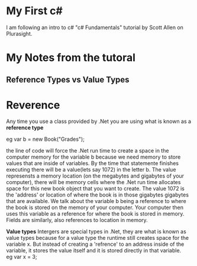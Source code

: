 # My First c#

I am following an intro to c# "c# Fundamentals" tutorial by Scott Allen on Plurasight.


# My Notes from the tutoral  
## Reference Types vs Value Types

# Reverence  
Any time you use a class provided by .Net you are using what is known as a **reference type**  

eg var b = new Book("Grades");  

the line of code will force the .Net run time to create a space in the computer memory for the variable b because we need memory to store values that are inside of variables. By the time that statemente finishes executing there will be a value(lets say 1072) in the letter b. The value represensts a memory location (on the megabytes and gigabytes of your computer), there will be memory cells where the .Net run time allocates space for this new book object that you want to create. The value 1072 is the 'address' or location of where the book is in those gigabytes gigabytes that are available. We talk about the variable b being a reference to where the book is stored on the memory of your computer. Your computer then uses this variable as a reference for where the book is stored in memory.
Fields are similarly, also references to location in memory.

**Value types**
Intergers are special types in .Net, they are what is known as value types because for a value type the runtime still creates space for the variable x. But instead of creating a 'refrence' to an address inside of the variable, it stores the value itself and it is stored directly in that variable.  
eg var x = 3;
